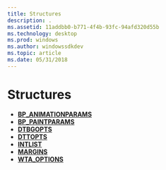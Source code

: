 ```yaml
---
title: Structures
description: .
ms.assetid: 11addbb0-b771-4f4b-93fc-94afd320d55b
ms.technology: desktop
ms.prod: windows
ms.author: windowssdkdev
ms.topic: article
ms.date: 05/31/2018
---
```


# Structures

-   [**BP\_ANIMATIONPARAMS**](/windows/desktop/api/Uxtheme/ns-uxtheme-_bp_animationparams)
-   [**BP\_PAINTPARAMS**](/windows/desktop/api/Uxtheme/ns-uxtheme-_bp_paintparams)
-   [**DTBGOPTS**](/windows/desktop/api/Uxtheme/ns-uxtheme-_dtbgopts)
-   [**DTTOPTS**](/windows/desktop/api/Uxtheme/ns-uxtheme-_dttopts)
-   [**INTLIST**](/windows/desktop/api/UxTheme/ns-uxtheme-_intlist)
-   [**MARGINS**](/windows/desktop/api/Uxtheme/ns-uxtheme-_margins)
-   [**WTA\_OPTIONS**](/windows/desktop/api/Uxtheme/ns-uxtheme-_wta_options)

 

 




